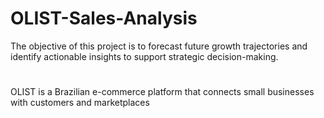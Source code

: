 # OLIST-Sales-Analysis
The objective of this project is to forecast future growth trajectories and identify actionable insights to support strategic decision-making.
# 
OLIST is a Brazilian e-commerce platform that connects small businesses with customers and marketplaces
